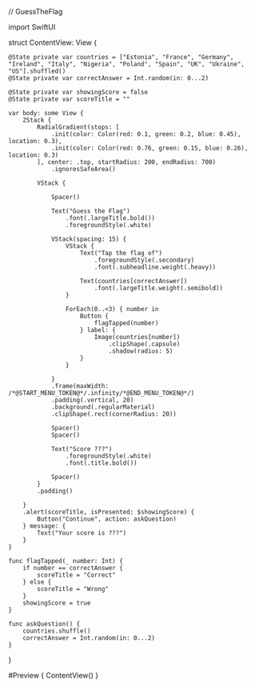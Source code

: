 // GuessTheFlag

import SwiftUI

struct ContentView: View {
    
    @State private var countries = ["Estonia", "France", "Germany", "Ireland", "Italy", "Nigeria", "Poland", "Spain", "UK", "Ukraine", "US"].shuffled()
    @State private var correctAnswer = Int.random(in: 0...2)
    
    @State private var showingScore = false
    @State private var scoreTitle = ""
    
    var body: some View {
        ZStack {
            RadialGradient(stops: [
                .init(color: Color(red: 0.1, green: 0.2, blue: 0.45), location: 0.3),
                .init(color: Color(red: 0.76, green: 0.15, blue: 0.26), location: 0.3)
            ], center: .top, startRadius: 200, endRadius: 700)
                .ignoresSafeArea()
            
            VStack {

                Spacer()
                
                Text("Guess the Flag")
                    .font(.largeTitle.bold())
                    .foregroundStyle(.white)
                
                VStack(spacing: 15) {
                    VStack {
                        Text("Tap the flag of")
                            .foregroundStyle(.secondary)
                            .font(.subheadline.weight(.heavy))
                        
                        Text(countries[correctAnswer])
                            .font(.largeTitle.weight(.semibold))
                    }
                    
                    ForEach(0..<3) { number in
                        Button {
                            flagTapped(number)
                        } label: {
                            Image(countries[number])
                                .clipShape(.capsule)
                                .shadow(radius: 5)
                        }
                    }
                    
                }
                .frame(maxWidth: /*@START_MENU_TOKEN@*/.infinity/*@END_MENU_TOKEN@*/)
                .padding(.vertical, 20)
                .background(.regularMaterial)
                .clipShape(.rect(cornerRadius: 20))
                
                Spacer()
                Spacer()
                
                Text("Score ???")
                    .foregroundStyle(.white)
                    .font(.title.bold())
                
                Spacer()
            }
            .padding()
            
        }
        .alert(scoreTitle, isPresented: $showingScore) {
            Button("Continue", action: askQuestion)
        } message: {
            Text("Your score is ???")
        }
    }
    
    func flagTapped(_ number: Int) {
        if number == correctAnswer {
            scoreTitle = "Correct"
        } else {
            scoreTitle = "Wrong"
        }
        showingScore = true
    }
    
    func askQuestion() {
        countries.shuffle()
        correctAnswer = Int.random(in: 0...2)
    }
    
}

#Preview {
    ContentView()
}
